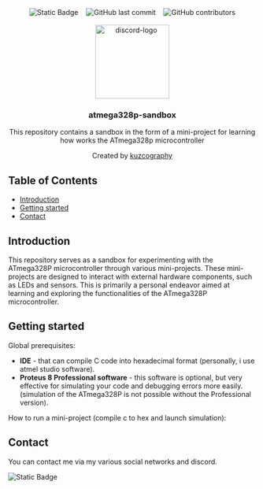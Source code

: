 <div align="center">
    <img alt="Static Badge" src="https://img.shields.io/badge/repository_type-personnal_sandbox-%23507c84?style=flat&logo=pinboard&labelColor=%234f5765&color=%236f61ef">
    &nbsp;&nbsp;
    <img alt="GitHub last commit" src="https://img.shields.io/github/last-commit/kuzcography/atmega328p-sandbox?style=flat&logo=transmission&labelColor=%234f5765&color=%238f6fa1">
    &nbsp;&nbsp;
    <img alt="GitHub contributors" src="https://img.shields.io/github/contributors/kuzcography/atmega328p-sandbox?style=flat&labelColor=%234f5765&color=78A083">
</div>
<br />
<div align="center">
    <div>
      <img width="150" height="150" src="https://sumador.com/cdn/shop/products/MicrocontroladorAtmega328P_grande.jpg?v=1588277446" alt="discord-logo">
    </div>
    <h3 align="center">atmega328p-sandbox</h3>
    <p align="center">
        This repository contains a sandbox in the form of a mini-project for learning how works the ATmega328p microcontroller
        <br />
    </p>
    <p align="center">
        Created by <a href="https://github.com/kuzcography">kuzcography</a>
        <br />  
    </p>
</div>

## Table of Contents

- [Introduction](#introduction)
- [Getting started](#getting-started)
- [Contact](#contact)

## Introduction

This repository serves as a sandbox for experimenting with the ATmega328P microcontroller through various mini-projects. These mini-projects are designed to interact with external hardware components, such as LEDs and sensors. This is primarily a personal endeavor aimed at learning and exploring the functionalities of the ATmega328P microcontroller.

## Getting started

Global prerequisites:
- **IDE** - that can compile C code into hexadecimal format (personally, i use atmel studio software).
- **Proteus 8 Professional software** - this software is optional, but very effective for simulating your code and debugging errors more easily. (simulation of the ATmega328P is not possible without the Professional version).


How to run a mini-project (compile c to hex and launch simulation):



## Contact

You can contact me via my various social networks and discord.

<img alt="Static Badge" src="https://img.shields.io/badge/%23kuzcography-blue?style=for-the-badge&logo=Discord&logoColor=white&color=%235865F2">


